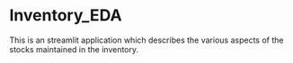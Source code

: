 # Inventory_EDA
This is an streamlit application which describes the various aspects of the stocks maintained in the inventory.
